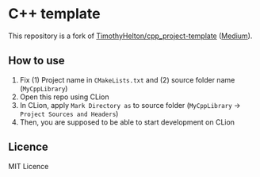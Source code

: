 # C++ template

This repository is a fork of [TimothyHelton/cpp_project-template](https://github.com/TimothyHelton/cpp_project_template) ([Medium](https://medium.com/@TimothyHelton/c-projects-with-cmake-google-test-and-doxygen-using-clion-d508f6f4ad05)).

## How to use

1. Fix (1) Project name in `CMakeLists.txt`  and (2) source folder name (`MyCppLibrary`)
2. Open this repo using CLion
3. In CLion, apply `Mark Directory as` to source folder (`MyCppLibrary` -> `Project Sources and Headers`)
4. Then, you are supposed to be able to start development on CLion

## Licence
MIT Licence
